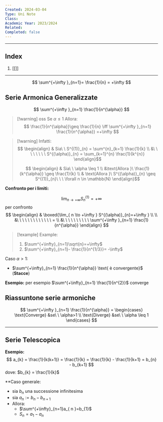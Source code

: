 ```yaml
---
Created: 2024-03-04
Type: Uni Note
Class: 
Academic Year: 2023/2024
Related: 
Completed: false
---
```

---
## Index
1. [[]]

---
$$
\sum^{+\infty }_{n=1}= \frac{1}{n} = +\infty 
$$


## Serie Armonica  Generalizzate 
$$
\sum^{+\infty }_{n=1} \frac{1}{n^{\alpha}}
$$

>[!warning] oss
>Se $\alpha\leq 1$
>Allora:
>$$
> \frac{1}{n^{\alpha}}\geq \frac{1}{n} \iff \sum^{+\infty }_{n=1} \frac{1}{n^{\alpha}}
=+\infty
>$$

>[!warning] Infatti:
>$$
>\begin{align}
>& Sia\ \ S^{(1)}_{n} = \sum^{n}_{k=1} \frac{1}{k} \\
>&\ \ \ \ \ \ \ \ S^{(\alpha)}_{n} = \sum_{k=1}^{n} \frac{1}{k^{n}}
\end{align}$$
>
>$$
>\begin{align}
>& Sia\ \ \alpha \leq 1 \\
>&\text{Allora }\ \frac{1}{k^{\alpha}} \geq \frac{1}{k} \\
>& \text{Allora }\ S^{(\alpha)}_{n} \geq S^{(1)}_{n}\ \ \ \forall n \in \mathbb{N} 
\end{align}$$


**Confronto per i limiti:**

$$
\lim_{ n \to +\infty } S^{(1)}_{n} = +\infty 
$$
per confronto 
$$
\begin{align}
& \boxed{\lim_{ n \to +\infty } S^{(\alpha)}_{n}=+\infty } \\ \\
&\ \ \ \ \ \ \ \ \ \ \ \  \ = \\
&\ \ \ \ \ \ \ \ \ \ \sum^{+\infty }_{n=1} \frac{1}{n^{\alpha}}
\end{align} $$
>[!example] Example:
>1. $\sum^{+\infty}_{n=1}\sqrt{n}=+\infty$
>2. $\sum^{+\infty}_{n=1}- \frac{1}{n^{1/3}}= -\infty$


Caso $\alpha>1$:
- $\sum^{+\infty}_{n=1} \frac{1}{n^{\alpha}} \text{ è convergente}$ (**Stacce**)

**Esempio:**
per esempio $\sum^{+\infty}_{n=1} \frac{1}{n^{2}}$ converge


## Riassuntone serie armoniche

$$
\sum^{+\infty }_{n=1} \frac{1}{n^{\alpha}} = \begin{cases}
\text{Converge} &se\ \ \alpha>1 \\
\text{Diverge} &se\ \ \alpha \leq 1
\end{cases}
$$

---
## Serie Telescopica 

**Esempio:** 
$$
a_{k} = \frac{1}{k(k+1)} = \frac{1}{k} = \frac{1}{k} - \frac{1}{k+1} = b_{n} - b_{k+1}
$$
dove: $b_{k} = \frac{1}{k}$

**Caso generale:
- sia ${b_{n}}$ una successione infinitesima
- sia $a_{ n }:= b_{n}-b_{n+1}$
- Allora:
	- $\sum^{+\infty}_{n=1}a_{ n }=b_{1}$
	- $S_{n} =  a_{1}-a_{ n }$

